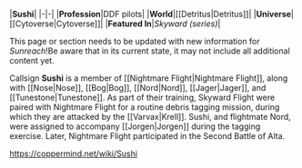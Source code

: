 |**Sushi**|
|-|-|
|**Profession**|DDF pilots|
|**World**|[[Detritus\|Detritus]]|
|**Universe**|[[Cytoverse\|Cytoverse]]|
|**Featured In**|*Skyward (series)*|

This page or section needs to be updated with new information for *Sunreach*!Be aware that in its current state, it may not include all additional content yet.

Callsign **Sushi** is a member of [[Nightmare Flight\|Nightmare Flight]], along with [[Nose\|Nose]], [[Bog\|Bog]], [[Nord\|Nord]], [[Jager\|Jager]], and [[Tunestone\|Tunestone]].
As part of their training, Skyward Flight were paired with Nightmare Flight for a routine debris tagging mission, during which they are attacked by the [[Varvax\|Krell]]. Sushi, and flightmate Nord, were assigned to accompany [[Jorgen\|Jorgen]] during the tagging exercise.
Later, Nightmare Flight participated in the Second Battle of Alta.




https://coppermind.net/wiki/Sushi